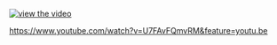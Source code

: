 [![view the video](https://img.youtube.com/vi/U7FAvFQmvRM/0.jpg)](https://www.youtube.com/watch?v=U7FAvFQmvRM)   

https://www.youtube.com/watch?v=U7FAvFQmvRM&feature=youtu.be
